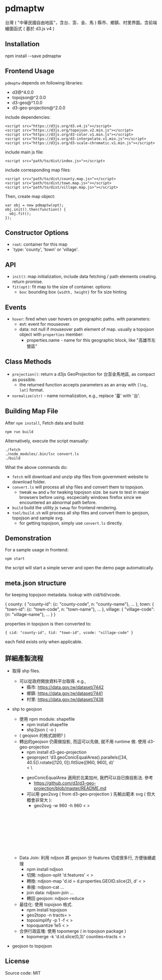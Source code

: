 # pdmaptw

台灣 ( "中華民國自由地區"，含台、澎、金、馬 ) 縣市、鄉鎮、村里界圖。含前端繪圖函式 ( 基於 d3.js v4 )


## Installation

  npm install --save pdmaptw


## Frontend Usage

`pdmaptw` depends on following libraries:

 - d3@^4.0.0
 - topojson@^2.0.0
 - d3-geo@^1.0.0
 - d3-geo-projection@^2.0.0

include dependencies:

    <script src="https://d3js.org/d3.v4.js"></script>
    <script src="https://d3js.org/topojson.v2.min.js"></script>
    <script src="https://d3js.org/d3-color.v1.min.js"></script>
    <script src="https://d3js.org/d3-interpolate.v1.min.js"></script>
    <script src="https://d3js.org/d3-scale-chromatic.v1.min.js"></script>

include main js file:

    <script src="path/to/dist/index.js>"></script>

include corresponding map files:

    <script src="path/to/dist/county.map.js>"></script>
    <script src="path/to/dist/town.map.js>"></script>
    <script src="path/to/dist/village.map.js>"></script>


Then, create map object:

    var obj = new pdmaptw(opt);
    obj.init().then(function() {
      obj.fit();
    });


## Constructor Options

 - `root`: container for this map
 - `type: 'county', 'town' or 'village'.


## API

 - `init()`: map initialization, include data fetching / path elements creating. return promise.
 - `fit(opt)`: fit map to the size of container. options:
   - `box`: bounding box `{width, height}` for fix size hinting 


## Events

 - `hover`: fired when user hovers on geographic paths. with parameters:
   - evt: event for mouseover.
   - data: not null if mouseover path element of map. usually a topojson object with `properties` member:
     - properties.name - name for this geographic block, like "高雄市左營區"


## Class Methods

 - `projection()`: return a d3js GeoProjection for 台澎金馬地區, as compact as possible.
   - the returned function accepts parameters as an array with `[lng, lat]` format.
 - `normalize(str)` - name normalization, e.g., replace '臺' with '台'.


## Building Map File

After `npm install`, Fetch data and build:

    npm run build

Alternatively, execute the script manually:

    ./fetch
    ./node_modules/.bin/lsc convert.ls
    ./build

What the above commands do:

 - `fetch` will download and unzip shp files from government website to download folder.
 - `convert.ls` will process all shp files and convert them to topojson.
   - tweak `mw` and `w` for twaking topojson size. be sure to test in major browsers before using.
     escpecially windows firefox since we encountered an abnormal path before.
 - `build` build the utility js `twmap` for frontend rendering.
 - `tool/build.sh` will process all shp files and convert them to geojson, topojson and sample svg.
   - for getting topojson, simply use `convert.ls` directly.


## Demonstration

For a sample usage in frontend:

    npm start

the script will start a simple server and open the demo page automatically.



## meta.json structure

for keeping topojson metadata. lookup with cid/tid/vcode.

   {
     county: {
      "county-id": {c: "county-code", n: "county-name"}, ...
     },
     town: {
      "town-id": {c: "town-code", n: "town-name"}, ...
     },
     village: {
      "village-code": {n: "village-name"}, ...
     }
   }

properties in topojson is then converted to: 

    { cid: "county-id", tid: "town-id", vcode: "village-code" }

each field exists only when applicable.


## 詳細產製流程

 * 取得 shp files. 
   - 可以從政府開放資料平台取得. e.g., 
     - 縣市: https://data.gov.tw/dataset/7442
     - 鄉鎮: https://data.gov.tw/dataset/7441
     - 村里: https://data.gov.tw/dataset/7438
 * shp to geojson
   - 使用 npm module: shapefile
     - npm install shapefile
     - shp2json <shp-file> ( -o <json> )
   * ( geojson 的格式說明? )
   - 轉出的geojson 仍需做投影, 而這可以先做, 就不用 runtime 做. 使用 d3-geo-projection
     - npm install d3-geo-projection
     - geoproject 'd3.geoConicEqualArea().parallels([34, 40.5]).rotate([120, 0]).fitSize([960, 960], d)' \
       < <geojson> \
       > <geojson>
     - geoConicEqualArea 適用於北美加州, 我們可以自已換投影法. 參考
       - https://github.com/d3/d3-geo-projection/blob/master/README.md
     - 可以用 geo2svg ( from d3-geo-projection ) 先輸出範本 svg ( 但大概會非常大 ):
       - geo2svg -w 960 -h 960 < <geojson> > <svg>
   - Data Join: 利用 ndjson 將 geojson 分 features 切成很多行, 方便後續處理
     - npm install ndjson
     - 切開: ndjson-split 'd.features' < <geojson> > <nd-geojson>
     - 轉換: ndjson-map 'd.id = d.properties.GEOID.slice(2), d' < <nd-geojson> > <nd-alt-geojson>
     - 串接: ndjson-cat <nd-alt-geojson> ...
     - join data: ndjson-join ...
     - 轉回 geojson: ndjson-reduce
   - 最佳化: 使用 topojson 格式.
     - npm install topojson
     - geo2topo -n tracts=<geojson> > <topojson>
     - toposimplify -p 1 -f  < <topojson> > <topojson2>
     - topoquantize 1e5 < <topojson2> > <topojson3>
   - 合併行政區塊: 使用 topomerge ( in topojson package )
     - topomerge -k 'd.id.slice(0,3)' counties=tracts < <topojson3> > <topojson4>

 * geojson to topojson


## License

Source code: MIT

